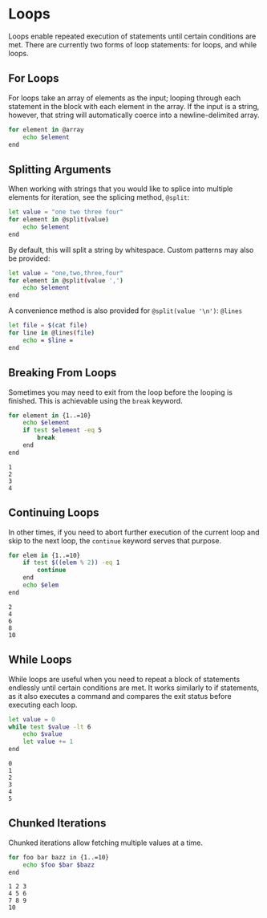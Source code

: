 # Loops

Loops enable repeated execution of statements until certain conditions are met. There are
currently two forms of loop statements: for loops, and while loops.

## For Loops

For loops take an array of elements as the input; looping through each statement in the block
with each element in the array. If the input is a string, however, that string will automatically
coerce into a newline-delimited array.

```sh
for element in @array
    echo $element
end
```

## Splitting Arguments

When working with strings that you would like to splice into multiple elements for iteration, see
the splicing method, `@split`:

```sh
let value = "one two three four"
for element in @split(value)
    echo $element
end
```

By default, this will split a string by whitespace. Custom patterns may also be provided:

```sh
let value = "one,two,three,four"
for element in @split(value ',')
    echo $element
end
```

A convenience method is also provided for `@split(value '\n')`: `@lines`

```sh
let file = $(cat file)
for line in @lines(file)
    echo = $line =
end
```

## Breaking From Loops

Sometimes you may need to exit from the loop before the looping is finished. This is achievable
using the `break` keyword.

```sh
for element in {1..=10}
    echo $element
    if test $element -eq 5
        break
    end
end
```

```
1
2
3
4
```

## Continuing Loops

In other times, if you need to abort further execution of the current loop and skip to the next
loop, the `continue` keyword serves that purpose.

```sh
for elem in {1..=10}
    if test $((elem % 2)) -eq 1
        continue
    end
    echo $elem
end
```

```
2
4
6
8
10
```

## While Loops

While loops are useful when you need to repeat a block of statements endlessly until certain
conditions are met. It works similarly to if statements, as it also executes a command and
compares the exit status before executing each loop.

```sh
let value = 0
while test $value -lt 6
    echo $value
    let value += 1
end
```

```
0
1
2
3
4
5
```

## Chunked Iterations

Chunked iterations allow fetching multiple values at a time.

```sh
for foo bar bazz in {1..=10}
    echo $foo $bar $bazz
end
```

```
1 2 3
4 5 6
7 8 9
10
```
